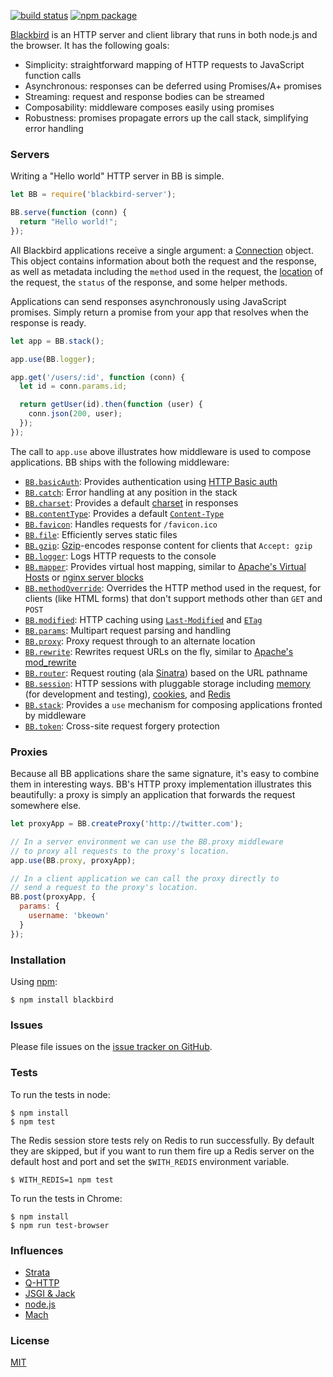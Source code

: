 [![build status](https://img.shields.io/travis/theqabalist/blackbird.svg?style=flat-square)](https://travis-ci.org/theqabalist/blackbird)
[![npm package](https://img.shields.io/npm/v/BB.svg?style=flat-square)](https://www.npmjs.org/package/BB)

[Blackbird](https://github.com/theqabalist/blackbird) is an HTTP server and client library that runs in both node.js and the browser. It has the following goals:

  * Simplicity: straightforward mapping of HTTP requests to JavaScript function calls
  * Asynchronous: responses can be deferred using Promises/A+ promises
  * Streaming: request and response bodies can be streamed
  * Composability: middleware composes easily using promises
  * Robustness: promises propagate errors up the call stack, simplifying error handling

### Servers

Writing a "Hello world" HTTP server in BB is simple.

```js
let BB = require('blackbird-server');

BB.serve(function (conn) {
  return "Hello world!";
});
```

All Blackbird applications receive a single argument: a [Connection](https://github.com/theqabalist/blackbird/blob/master/modules/Connection.js) object. This object contains information about both the request and the response, as well as metadata including the `method` used in the request, the [location](https://github.com/theqabalist/blackbird/blob/master/modules/Location.js) of the request, the `status` of the response, and some helper methods.

Applications can send responses asynchronously using JavaScript promises. Simply return a promise from your app that resolves when the response is ready.

```js
let app = BB.stack();

app.use(BB.logger);

app.get('/users/:id', function (conn) {
  let id = conn.params.id;

  return getUser(id).then(function (user) {
    conn.json(200, user);
  });
});
```

The call to `app.use` above illustrates how middleware is used to compose applications. BB ships with the following middleware:

- [`BB.basicAuth`](https://github.com/theqabalist/blackbird/blob/master/modules/middleware/basicAuth.js): Provides authentication using [HTTP Basic auth](http://en.wikipedia.org/wiki/Basic_access_authentication)
- [`BB.catch`](https://github.com/theqabalist/blackbird/blob/master/modules/middleware/catch.js): Error handling at any position in the stack
- [`BB.charset`](https://github.com/theqabalist/blackbird/blob/master/modules/middleware/charset.js): Provides a default [charset](http://www.w3.org/Protocols/rfc2616/rfc2616-sec14.html#sec14.17) in responses
- [`BB.contentType`](https://github.com/theqabalist/blackbird/blob/master/modules/middleware/contentType.js): Provides a default [`Content-Type`](http://www.w3.org/Protocols/rfc2616/rfc2616-sec14.html#sec14.17)
- [`BB.favicon`](https://github.com/theqabalist/blackbird/blob/master/modules/middleware/favicon.js): Handles requests for `/favicon.ico`
- [`BB.file`](https://github.com/theqabalist/blackbird/blob/master/modules/middleware/file.js): Efficiently serves static files
- [`BB.gzip`](https://github.com/theqabalist/blackbird/blob/master/modules/middleware/gzip.js): [Gzip](http://en.wikipedia.org/wiki/Gzip)-encodes response content for clients that `Accept: gzip`
- [`BB.logger`](https://github.com/theqabalist/blackbird/blob/master/modules/middleware/logger.js): Logs HTTP requests to the console
- [`BB.mapper`](https://github.com/theqabalist/blackbird/blob/master/modules/middleware/mapper.js): Provides virtual host mapping, similar to [Apache's Virtual Hosts](http://httpd.apache.org/docs/2.2/vhosts/) or [nginx server blocks](http://nginx.org/en/docs/http/ngx_http_core_module.html#server)
- [`BB.methodOverride`](https://github.com/theqabalist/blackbird/blob/master/modules/middleware/methodOverride.js): Overrides the HTTP method used in the request, for clients (like HTML forms) that don't support methods other than `GET` and `POST`
- [`BB.modified`](https://github.com/theqabalist/blackbird/blob/master/modules/middleware/modified.js): HTTP caching using [`Last-Modified`](http://www.w3.org/Protocols/rfc2616/rfc2616-sec14.html#sec14.29) and [`ETag`](http://www.w3.org/Protocols/rfc2616/rfc2616-sec14.html#sec14.19)
- [`BB.params`](https://github.com/theqabalist/blackbird/blob/master/modules/middleware/params.js): Multipart request parsing and handling
- [`BB.proxy`](https://github.com/theqabalist/blackbird/blob/master/modules/middleware/proxy.js): Proxy request through to an alternate location
- [`BB.rewrite`](https://github.com/theqabalist/blackbird/blob/master/modules/middleware/rewrite.js): Rewrites request URLs on the fly, similar to [Apache's mod_rewrite](http://httpd.apache.org/docs/current/mod/mod_rewrite.html)
- [`BB.router`](https://github.com/theqabalist/blackbird/blob/master/modules/middleware/router.js): Request routing (ala [Sinatra](http://www.sinatrarb.com/)) based on the URL pathname
- [`BB.session`](https://github.com/theqabalist/blackbird/blob/master/modules/middleware/session.js): HTTP sessions with pluggable storage including [memory](https://github.com/theqabalist/blackbird/blob/master/modules/middleware/session/MemoryStore.js) (for development and testing), [cookies](https://github.com/theqabalist/blackbird/blob/master/modules/middleware/session/CookieStore.js), and [Redis](https://github.com/theqabalist/blackbird/blob/master/modules/middleware/session/RedisStore.js)
- [`BB.stack`](https://github.com/theqabalist/blackbird/blob/master/modules/middleware/stack.js): Provides a `use` mechanism for composing applications fronted by middleware
- [`BB.token`](https://github.com/theqabalist/blackbird/blob/master/modules/middleware/token.js): Cross-site request forgery protection

### Proxies

Because all BB applications share the same signature, it's easy to combine them in interesting ways. BB's HTTP proxy implementation illustrates this beautifully: a proxy is simply an application that forwards the request somewhere else.

```js
let proxyApp = BB.createProxy('http://twitter.com');

// In a server environment we can use the BB.proxy middleware
// to proxy all requests to the proxy's location.
app.use(BB.proxy, proxyApp);

// In a client application we can call the proxy directly to
// send a request to the proxy's location.
BB.post(proxyApp, {
  params: {
    username: 'bkeown'
  }
});
```

### Installation

Using [npm](https://www.npmjs.org/):

    $ npm install blackbird

### Issues

Please file issues on the [issue tracker on GitHub](https://github.com/theqabalist/blackbird/issues).

### Tests

To run the tests in node:

    $ npm install
    $ npm test

The Redis session store tests rely on Redis to run successfully. By default they are skipped, but if you want to run them fire up a Redis server on the default host and port and set the `$WITH_REDIS` environment variable.

    $ WITH_REDIS=1 npm test

To run the tests in Chrome:

    $ npm install
    $ npm run test-browser

### Influences

  * [Strata](http://stratajs.org/)
  * [Q-HTTP](https://github.com/kriskowal/q-http)
  * [JSGI & Jack](http://jackjs.org/)
  * [node.js](http://nodejs.org/)
  * [Mach](http:/github.com/mjackson/mach)

### License

[MIT](http://opensource.org/licenses/MIT)
